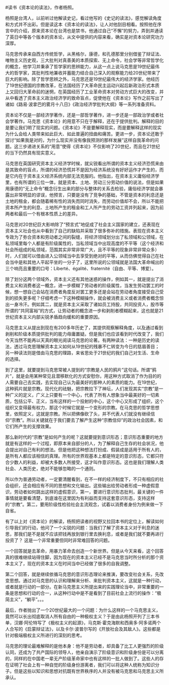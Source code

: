 #读书《资本论的读法》，作者杨照。

杨照是台湾人，以前听过他解读史记，看过他写的《史记的读法》，感觉解读角度和方式并不出彩。但是读这本《资本论的读法》，让人对他刮目相看。按照他在序言中的介绍，原来资本论在台湾也是禁书，他通过自己“不懈”的努力，弄到并通读了英日中等各个版本的资本论，从文中提供的内容来看，确实是对资本论研究功力深厚。

马克思传承来自西方传统哲学，从黑格尔，康德，和孔德那里分别借鉴了辩证法、唯物主义历史观，三大批判对真善美的本质探索、无上命令，社会学等非常哲学化的概念，他学习并秉承了哲学家的思辨能力，从这一点上说马克思是19世纪最伟大的哲学家，其批判性地兼收并蓄能力结合自己深入的观察能力给20世纪带来了巨大的影响。除了哲学思辨之外，马克思还是19世纪最伟大的经济学家。他经历了19世纪德国的宗教改革，在法国经历了大革命民主运动兴起后新政治形式本质上又回归大革命前的迷惘，在英国经历了工业革命资本对劳动方式巨大的改变，并从中看透了资本主义政治经济学的致命盲点，促使他在《资本论》写作之前写出了诸如《路易·波拿巴的雾月十八日》《政治经济学批判大纲》等一系列准备资料。

资本论不仅是一部经济学著作，还是一部哲学著作，进一步还是一部政治学或者社会学著作。马克思《资本论》的用意不只在于解释，还在于提供批判。解释的目的是要让我们明了现实的问题。《资本论》不是要解释现实，而是要解释这样的现实为什么会给人类带来如此巨大、如此普遍的扭曲和痛苦。更进一步，资本论还敢于探讨“如果我是对的，为什么现实并没有像我预测的那样发展”这样自我革命的问题。这三步递进关系的“用意”使得《资本论》不仅影响了20世纪，而且在21世纪的当下仍然具有现实意义。

马克思在英国研究资本主义经济学时候，就尖锐看出所谓的资本主义经济恐慌来由是其致命的盲点，所谓的经济恐慌并不是因为经济系统没有好好运作才产生的，而是它内在于资本主义经济系统内部无法克服的。他指出，在资本主义庸俗经济学里，也有所谓的三位一体，就是资本、土地、劳动三分劳动价值的说法，但是如果用康德的“无上命令”概念衍生出来的部分与整体的关系去检验，庸俗经济学就会暴露出非常明显的谬误，他预言，只要是没有了竞争的基础，不管是资本的利息还是土地的租金，都会随着稀有性的消失而同时消失，而劳动价值却不会，所以不能把资本所产生的利息、土地所产生的租金和工人所产生的劳动工资并列起来，因为前两者和最后一个有根本性质上的差异。

马克思对20世纪巨大影响除了“预言式”地促成了社会主义国家的建立，还表现在资本主义社会也从中看到了自己的缺陷并采取了很多弥补的措施。表现在资本主义专政为了弥合资本和劳动者之间的裂缝，将经济领域划分出了私领域和公领域，在私领域里每个人都是有阶级属性的，当私领域当中出现高度的不平等（这个经济和社会所组成的私领域，范围其实非常非常广大，且不平等的现象非常非常众多）时，人们就可以借由进入公领域当中去享受到绝对的平等，从而仿佛觉得自己在社会当中是和其他人平起平坐的一分子了，这里所说的公领域就是法国大革命喊出的三个响亮且重要的口号：Liberté、égalité、fraternité（自由、平等、博爱）。

除了划分这两个领域外，资本主义还有其他迷惑的操作，例如其一，就是提出了消费主义和消费者这一概念，进一步模糊了劳动者的阶级属性，当发生劳动罢工的时候，想一想自己会站在消费者角度反对罢工更多还是会站在劳动者角度接受自己受到的损失更多呢？仔细考虑一下这种模糊操作，就会被消费主义或者消费者概念惊出一身冷汗。例如其二，就是资本主义采取了诸如员工持股，共同投资人，股市等所谓的“共同富裕”的方式，让劳动者的概念进一步和剥削者模糊起来，这也就是21世纪资本主义内部尖锐矛盾趋向缓和的重要原因。

马克思主义从提出到现在有200多年历史了，其提供观察解释角度，以及通过看到剥削和阶级本质提供批判的能力毋庸置疑。但是我们也应该看到时代改变了，我们今天当然不能再以天真的眼光阅读马克思的论著。有两种读法：一种是历史的读法，透过马克思理解资本主义如何从19世纪的残暴不仁转变为今日的慈眉善目；另一种读法则是借由马克思的理路，来省思处于21世纪的我们自己对生活、生命的选择。

到了这里，就要提到马克思常被人提到的“宗教是人民的鸦片”这句话。所谓“鸦片”，就是会用某种常见且潜移默化的方式安慰你，用这种方式取消了作为目的的人需要自己去实践，去实现自己认为最美好的那种人的素质的能力。在19世纪，这种鸦片就是宗教。现代化的祛魅，把宗教拉下了神坛，人们发现其实“宗教”是一种广义的定义，广义上只要有一个中心，代表了所有人想象当中最美好的一切素质，包括公平、正义，当有这样的一个投射的中心，这个中心又形成了组织，这个组织又变得最有权力，那这个时候它就是一个变形的宗教。在马克思的哲学思想里，依照定义，这就是宗教。所以把佛像砍了头，并不代表人们就没有继续信仰“宗教”。所以关键就在于我们要去了解产生这种“宗教信仰”的政治社会因素，和它们所产生的支撑效果。

那么新时代的“宗教”是如何产生的呢？这就要提到意识形态；意识形态重要的地方就是有这样的一个过程，即原本来自部分的人，为了解释自己生存的社会状况，他会提出对自己有利的想法。但是他把这种想法打扮成、假装成是适用于所有人的，是所有人都应该相信的真理。所有的世界观基本上都是特定的意识形态，它都只符合少数人的利益，却被大多数人所接受，这才叫作意识形态。这也是我们理解人类社会、人类历史，绝对不能够忽略的一个通则。

所以作为普通劳动者，一定要清醒看到，在不一样的经济制度下，不只有相应的社会组织，还会相应有不同的思想和文化输出。这些输出给劳动者形成一种虚假意识，劳动者如何跳出这样的虚假意识，第一，要进行意识形态批判，最关键的一件事情就是要看清楚，到底谁在这里因为有利益而支持这套意识形态，支持这样的“宗教”。第二，要用阶级性检验社会主流观念，试着以消费者身份为例来做一下自省。

有了以上对《资本论》的解读，杨照把读者的视野又拉回本书的定位上，解读如何引导我们的行动，他问了一个尖锐的问题：当我们了解了资本主义对于利息的迷思，那我们是不是就不应该把钱再放到银行里去换利息，或者是我们就不要再进行投资了？ 这是一个非常重要但同时非常难回答的问题。

一个回答就是去革命，用暴力革命去创造一个新世界。但是从今天来看，这个回答真的很难继续站得住脚，因为现在的资本主义已经不是马克思当时所分析的那个资本主义了，现在的资本主义在时间当中已经做了很多的自我调整。

第二个回答，就是继续依循马克思的意识形态理论来推演，要改变社会关系，先改变思想。通过对马克思的认识和理解来分析、来批判资本主义，这就是一种行动，或者就是行动的一部分。在新马克思主义所提出来的实践理论当中，非常重要的一条是思想和行动的合一，从这种行动中是不是看到了目前社会上流行的操作：“极简主义”，“躺平”。。。

最后，作者抛出了一个20世纪最大的一个问题：为什么这样的一个马克思主义，竟然可以长出彻底取消人所有自由的一种极权主义？于是由此杨照开列了三本书单，汉娜·阿伦特写了《极权主义的起源》，马克斯·霍克海默和西奥多·阿多诺两个人合写的《启蒙辩证法》，以及卡尔·波普尔写的《开放社会及其敌人》。这些都是针对极端极权主义所进行的深刻的思考。

马克思的理论最难解释的是他本身：他不是劳动者，却具备了比工人更强烈的阶级认同，还成为了共产国际的领导人，他亲自演示了阶级意识和阶级身份是可以分离的，同样的在中国老一辈无产阶级革命家中也有这样的一批人做到了。这些人的存在证明了社会上有一种自觉的阶级身份游离者，我们可以将这种人统称为知识分子。但是这些以知识和思想对抗既有世界秩序的人并没有被马克思和马克思主义所承认。